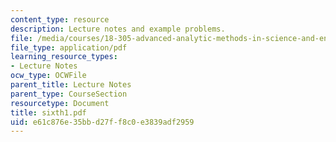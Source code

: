 ```yaml
---
content_type: resource
description: Lecture notes and example problems.
file: /media/courses/18-305-advanced-analytic-methods-in-science-and-engineering-fall-2004/e61c876e35bbd27ff8c0e3839adf2959_sixth1.pdf
file_type: application/pdf
learning_resource_types:
- Lecture Notes
ocw_type: OCWFile
parent_title: Lecture Notes
parent_type: CourseSection
resourcetype: Document
title: sixth1.pdf
uid: e61c876e-35bb-d27f-f8c0-e3839adf2959
---
```

